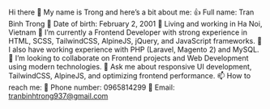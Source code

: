 Hi there 👋
My name is Trong and here’s a bit about me:
👍 Full name: Tran Binh Trong
📅 Date of birth: February 2, 2001
📍 Living and working in Ha Noi, Vietnam
🔭 I’m currently a Frontend Developer with strong experience in HTML, SCSS, TailwindCSS, AlpineJS, jQuery, and JavaScript frameworks.
🌱 I also have working experience with PHP (Laravel, Magento 2) and MySQL.
👯 I’m looking to collaborate on Frontend projects and Web Development using modern technologies.
💬 Ask me about responsive UI development, TailwindCSS, AlpineJS, and optimizing frontend performance.
📫 How to reach me:
📱 Phone number: 0965814299
📧 Email: tranbinhtrong937@gmail.com
